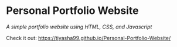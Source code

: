 # Personal Portfolio Website

*A simple portfolio website using HTML, CSS, and Javascript*


Check it out:
https://tiyasha99.github.io/Personal-Portfolio-Website/


